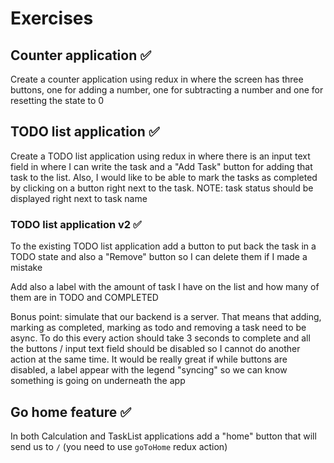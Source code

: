 # Exercises

## Counter application :white_check_mark:

Create a counter application using redux in where the screen has three buttons, one for adding a number, one for subtracting a number and one for resetting the state to 0

## TODO list application :white_check_mark:

Create a TODO list application using redux in where there is an input text field in where I can write the task and a "Add Task" button for adding that task to the list. Also, I would like to be able to mark the tasks as completed by clicking on a button right next to the task. NOTE: task status should be displayed right next to task name

### TODO list application v2 :white_check_mark:

To the existing TODO list application add a button to put back the task in a TODO state and also a "Remove" button so I can delete them if I made a mistake

Add also a label with the amount of task I have on the list and how many of them are in TODO and COMPLETED

Bonus point: simulate that our backend is a server. That means that adding, marking as completed, marking as todo and removing a task need to be async. To do this every action should take 3 seconds to complete and all the buttons / input text field should be disabled so I cannot do another action at the same time. It would be really great if while buttons are disabled, a label appear with the legend "syncing" so we can know something is going on underneath the app

## Go home feature :white_check_mark:

In both Calculation and TaskList applications add a "home" button that will send us to `/` (you need to use `goToHome` redux action)
